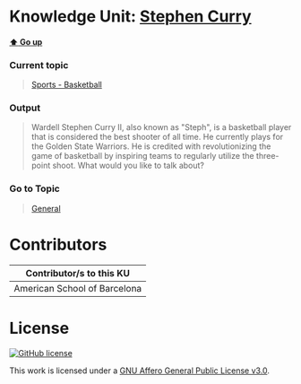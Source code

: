 # Knowledge Unit: [Stephen Curry](../../knowledge_units/sports-basketball/stephen-curry.md)

#### [:arrow_up: Go up](../../topics/sports-basketball.md)
### Current topic
> [Sports - Basketball](../../topics/sports-basketball.md)
### Output
> Wardell Stephen Curry II, also known as &quot;Steph&quot;, is a basketball player that is considered the best shooter of all time. He currently plays for the Golden State Warriors. He is credited with revolutionizing the game of basketball by inspiring teams to regularly utilize the three-point shoot. What would you like to talk about?
### Go to Topic
> [General](../../topics/general.md)


# Contributors

| Contributor/s to this KU |
| - | 
| American School of Barcelona |

# License
[![GitHub license](https://img.shields.io/github/license/inbrainz/cerebro)](https://github.com/inbrainz/cerebro/blob/master/LICENSE)

This work is licensed under a [GNU Affero General Public License v3.0](https://www.gnu.org/licenses/agpl-3.0.txt).